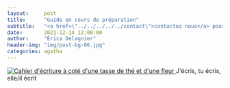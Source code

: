 ```yaml
---
layout:     post
title:      "Guide en cours de préparation"
subtitle:   "<a href=\"../../../../../contact\">contactez nous</a> pour une présentation gratuite adaptée à votre situation"
date:       2021-12-14 12:00:00
author:     "Erica Delagnier"
header-img: "img/post-bg-06.jpg"
categories: agatha
---
```



<a href="#">
    <img src="{{ site.baseurl }}/img/articles/writing.jpg" class="img-responsive" alt="Cahier d'écriture à coté d'une tasse de thé et d'une fleur">
</a>
<span class="caption text-muted">J'écris, tu écris, elle/il écrit</span>

